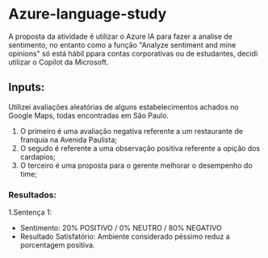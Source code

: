 # Azure-language-study
A proposta da atividade é utilizar o Azure IA para fazer a analise de sentimento, no entanto como a função "Analyze sentiment and mine opinions" só está hábil ppara contas corporativas ou de estudantes, decidi utilizar o Copilot da Microsoft.

## Inputs:
Utilizei avaliações aleatórias de alguns estabelecimentos achados no Google Maps, todas encontradas em São Paulo.
1. O primeiro é uma avaliação negativa referente a um restaurante de franquia na Avenida Paulista;
2. O segudo é referente a uma observação positiva referente a opição dos cardapios;
3. O terceiro é uma proposta para o gerente melhorar o desempenho do time;

### Resultados:
1.Sentença 1:
* Sentimento: 20% POSITIVO / 0% NEUTRO / 80% NEGATIVO
* Resultado Satisfatório: Ambiente considerado péssimo reduz a porcentagem positiva.
